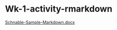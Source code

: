 # Wk-1-activity-rmarkdown
[Schnable-Sample-Markdown.docx](https://github.com/Cschnable/Wk-1-activity-rmarkdown/files/8312661/Schnable-Sample-Markdown.docx)
